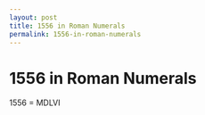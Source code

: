 ```yaml
---
layout: post
title: 1556 in Roman Numerals
permalink: 1556-in-roman-numerals
---
```


# 1556 in Roman Numerals

1556 = MDLVI
